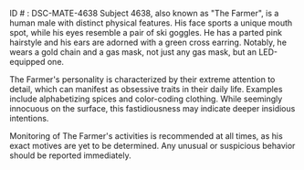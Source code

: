 ID # : DSC-MATE-4638
Subject 4638, also known as "The Farmer", is a human male with distinct physical features. His face sports a unique mouth spot, while his eyes resemble a pair of ski goggles. He has a parted pink hairstyle and his ears are adorned with a green cross earring. Notably, he wears a gold chain and a gas mask, not just any gas mask, but an LED-equipped one. 

The Farmer's personality is characterized by their extreme attention to detail, which can manifest as obsessive traits in their daily life. Examples include alphabetizing spices and color-coding clothing. While seemingly innocuous on the surface, this fastidiousness may indicate deeper insidious intentions. 

Monitoring of The Farmer's activities is recommended at all times, as his exact motives are yet to be determined. Any unusual or suspicious behavior should be reported immediately.